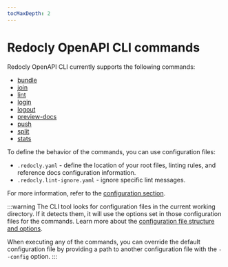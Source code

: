 ```yaml
---
tocMaxDepth: 2
---
```

# Redocly OpenAPI CLI commands

Redocly OpenAPI CLI currently supports the following commands:

* [bundle](bundle.md)
* [join](join.md)
* [lint](lint.md) 
* [login](login.md)
* [logout](logout.md)
* [preview-docs](preview-docs.md)
* [push](push.md)
* [split](split.md)
* [stats](stats.md)

To define the behavior of the commands, you can use configuration files:

- `.redocly.yaml` - define the location of your root files, linting rules, and reference docs configuration information.
- `.redocly.lint-ignore.yaml` - ignore specific lint messages.

For more information, refer to the [configuration section](../configuration/index.mdx).

:::warning
The CLI tool looks for configuration files in the current working directory. If it detects them, it will use the options set in those configuration files for the commands. Learn more about the [configuration file structure and options](../configuration/index.mdx).

When executing any of the commands, you can override the default configuration file by providing a path to another configuration file with the `--config` option.
:::